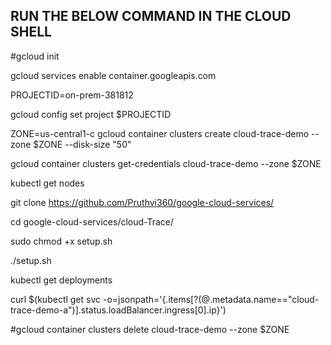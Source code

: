 ## RUN THE BELOW COMMAND IN THE CLOUD SHELL

#gcloud init

gcloud services enable container.googleapis.com

PROJECTID=on-prem-381812

gcloud config set project $PROJECTID

ZONE=us-central1-c
gcloud container clusters create cloud-trace-demo     --zone $ZONE --disk-size "50"

gcloud container clusters get-credentials cloud-trace-demo --zone $ZONE

kubectl get nodes

git clone https://github.com/Pruthvi360/google-cloud-services/

cd google-cloud-services/cloud-Trace/

sudo chmod +x setup.sh 

./setup.sh

kubectl get deployments

curl $(kubectl get svc -o=jsonpath='{.items[?(@.metadata.name=="cloud-trace-demo-a")].status.loadBalancer.ingress[0].ip}')


#gcloud container clusters delete cloud-trace-demo --zone $ZONE
